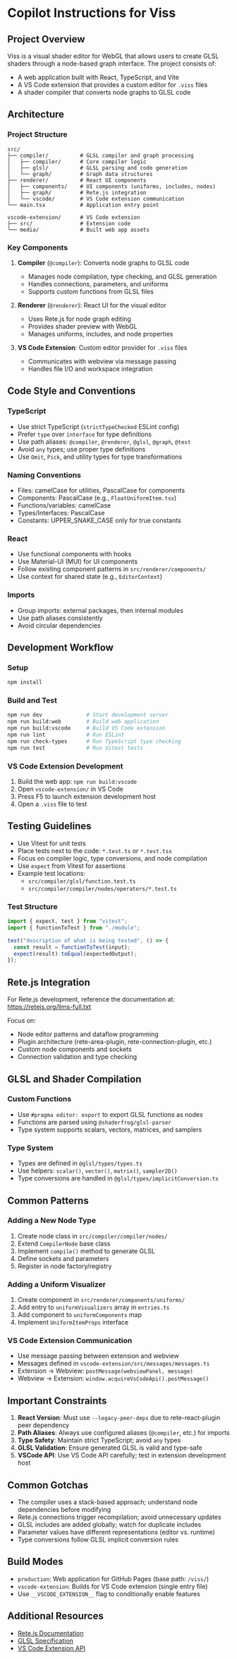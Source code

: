 # Copilot Instructions for Viss

## Project Overview

Viss is a visual shader editor for WebGL that allows users to create GLSL shaders through a node-based graph interface. The project consists of:

- A web application built with React, TypeScript, and Vite
- A VS Code extension that provides a custom editor for `.viss` files
- A shader compiler that converts node graphs to GLSL code

## Architecture

### Project Structure

```
src/
├── compiler/          # GLSL compiler and graph processing
│   ├── compiler/      # Core compiler logic
│   ├── glsl/          # GLSL parsing and code generation
│   └── graph/         # Graph data structures
├── renderer/          # React UI components
│   ├── components/    # UI components (uniforms, includes, nodes)
│   ├── graph/         # Rete.js integration
│   └── vscode/        # VS Code extension communication
└── main.tsx           # Application entry point

vscode-extension/      # VS Code extension
├── src/               # Extension code
└── media/             # Built web app assets
```

### Key Components

1. **Compiler** (`@compiler`): Converts node graphs to GLSL code

   - Manages node compilation, type checking, and GLSL generation
   - Handles connections, parameters, and uniforms
   - Supports custom functions from GLSL files

2. **Renderer** (`@renderer`): React UI for the visual editor

   - Uses Rete.js for node graph editing
   - Provides shader preview with WebGL
   - Manages uniforms, includes, and node properties

3. **VS Code Extension**: Custom editor provider for `.viss` files
   - Communicates with webview via message passing
   - Handles file I/O and workspace integration

## Code Style and Conventions

### TypeScript

- Use strict TypeScript (`strictTypeChecked` ESLint config)
- Prefer `type` over `interface` for type definitions
- Use path aliases: `@compiler`, `@renderer`, `@glsl`, `@graph`, `@test`
- Avoid `any` types; use proper type definitions
- Use `Omit`, `Pick`, and utility types for type transformations

### Naming Conventions

- Files: camelCase for utilities, PascalCase for components
- Components: PascalCase (e.g., `FloatUniformItem.tsx`)
- Functions/variables: camelCase
- Types/Interfaces: PascalCase
- Constants: UPPER_SNAKE_CASE only for true constants

### React

- Use functional components with hooks
- Use Material-UI (MUI) for UI components
- Follow existing component patterns in `src/renderer/components/`
- Use context for shared state (e.g., `EditorContext`)

### Imports

- Group imports: external packages, then internal modules
- Use path aliases consistently
- Avoid circular dependencies

## Development Workflow

### Setup

```bash
npm install
```

### Build and Test

```bash
npm run dev              # Start development server
npm run build:web        # Build web application
npm run build:vscode     # Build VS Code extension
npm run lint             # Run ESLint
npm run check-types      # Run TypeScript type checking
npm run test             # Run Vitest tests
```

### VS Code Extension Development

1. Build the web app: `npm run build:vscode`
2. Open `vscode-extension/` in VS Code
3. Press F5 to launch extension development host
4. Open a `.viss` file to test

## Testing Guidelines

- Use Vitest for unit tests
- Place tests next to the code: `*.test.ts` or `*.test.tsx`
- Focus on compiler logic, type conversions, and node compilation
- Use `expect` from Vitest for assertions
- Example test locations:
  - `src/compiler/glsl/function.test.ts`
  - `src/compiler/compiler/nodes/operators/*.test.ts`

### Test Structure

```typescript
import { expect, test } from "vitest";
import { functionToTest } from "./module";

test("description of what is being tested", () => {
  const result = functionToTest(input);
  expect(result).toEqual(expectedOutput);
});
```

## Rete.js Integration

For Rete.js development, reference the documentation at:
https://retejs.org/llms-full.txt

Focus on:

- Node editor patterns and dataflow programming
- Plugin architecture (rete-area-plugin, rete-connection-plugin, etc.)
- Custom node components and sockets
- Connection validation and type checking

## GLSL and Shader Compilation

### Custom Functions

- Use `#pragma editor: export` to export GLSL functions as nodes
- Functions are parsed using `@shaderfrog/glsl-parser`
- Type system supports scalars, vectors, matrices, and samplers

### Type System

- Types are defined in `@glsl/types/types.ts`
- Use helpers: `scalar()`, `vector()`, `matrix()`, `sampler2D()`
- Type conversions are handled in `@glsl/types/implicitConversion.ts`

## Common Patterns

### Adding a New Node Type

1. Create node class in `src/compiler/compiler/nodes/`
2. Extend `CompilerNode` base class
3. Implement `compile()` method to generate GLSL
4. Define sockets and parameters
5. Register in node factory/registry

### Adding a Uniform Visualizer

1. Create component in `src/renderer/components/uniforms/`
2. Add entry to `uniformVisualizers` array in `entries.ts`
3. Add component to `uniformComponents` map
4. Implement `UniformItemProps` interface

### VS Code Extension Communication

- Use message passing between extension and webview
- Messages defined in `vscode-extension/src/messages/messages.ts`
- Extension -> Webview: `postMessage(webviewPanel, message)`
- Webview -> Extension: `window.acquireVsCodeApi().postMessage()`

## Important Constraints

1. **React Version**: Must use `--legacy-peer-deps` due to rete-react-plugin peer dependency
2. **Path Aliases**: Always use configured aliases (`@compiler`, etc.) for imports
3. **Type Safety**: Maintain strict TypeScript; avoid `any` types
4. **GLSL Validation**: Ensure generated GLSL is valid and type-safe
5. **VSCode API**: Use VS Code API carefully; test in extension development host

## Common Gotchas

- The compiler uses a stack-based approach; understand node dependencies before modifying
- Rete.js connections trigger recompilation; avoid unnecessary updates
- GLSL includes are added globally; watch for duplicate includes
- Parameter values have different representations (editor vs. runtime)
- Type conversions follow GLSL implicit conversion rules

## Build Modes

- `production`: Web application for GitHub Pages (base path: `/viss/`)
- `vscode-extension`: Builds for VS Code extension (single entry file)
- Use `__VSCODE_EXTENSION__` flag to conditionally enable features

## Additional Resources

- [Rete.js Documentation](https://retejs.org/llms-full.txt)
- [GLSL Specification](https://www.khronos.org/opengl/wiki/OpenGL_Shading_Language)
- [VS Code Extension API](https://code.visualstudio.com/api)

